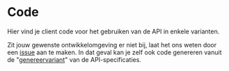 # Code
Hier vind je client code voor het gebruiken van de API in enkele varianten.

Zit jouw gewenste ontwikkelomgeving er niet bij, laat het ons weten door een [issue](../issues/new) aan te maken. In dat geval kan je zelf ook code genereren vanuit de "[genereervariant](../specificatie/genereervariant/openapi.yaml)" van de API-specificaties.
